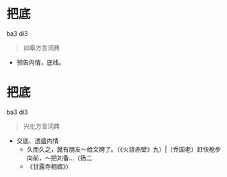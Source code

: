 # 把底
ba3 di3
> 如皋方言词典
- 预告内情，底线。

# 把底
ba3 di3
> 兴化方言词典
- 交底、透盛内情
  - 久而久之，就有朋友～给文聘了。（《火烧赤壁》九）|（乔国老）赶快枪步向前，～把刘备…（扬二
  - 《甘露寺相婿》）

